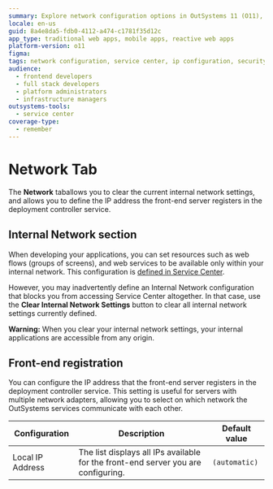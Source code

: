 ```yaml
---
summary: Explore network configuration options in OutSystems 11 (O11), including IP address settings and internal network adjustments.
locale: en-us
guid: 8a4e8da5-fdb0-4112-a474-c1781f35d12c
app_type: traditional web apps, mobile apps, reactive web apps
platform-version: o11
figma:
tags: network configuration, service center, ip configuration, security, deployment
audience:
  - frontend developers
  - full stack developers
  - platform administrators
  - infrastructure managers
outsystems-tools:
  - service center
coverage-type:
  - remember
---
```


# Network Tab

The **Network** taballows you to clear the current internal network settings, and allows you to define the IP address the front-end server registers in the deployment controller service.

## Internal Network section

When developing your applications, you can set resources such as web flows (groups of screens), and web services to be available only within your internal network. This configuration is [defined in Service Center](../../../security/configure-internal-network.md).

However, you may inadvertently define an Internal Network configuration that blocks you from accessing Service Center altogether. In that case, use the **Clear Internal Network Settings** button to clear all internal network settings currently defined.

<div class="warning" markdown="1">

**Warning:** When you clear your internal network settings, your internal applications are accessible from any origin.

</div>

## Front-end registration

You can configure the IP address that the front-end server registers in the deployment controller service. This setting is useful for servers with multiple network adapters, allowing you to select on which network the OutSystems services communicate with each other.

Configuration  |  Description  |  Default value  
---|---|---  
Local IP Address | The list displays all IPs available for the front-end server you are configuring. | `(automatic)`
